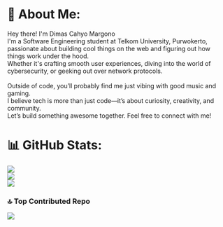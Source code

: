 # 💫 About Me:
Hey there! I'm Dimas Cahyo Margono<br>I'm a Software Engineering student at Telkom University, Purwokerto, passionate about building cool things on the web and figuring out how things work under the hood.<br>Whether it's crafting smooth user experiences, diving into the world of cybersecurity, or geeking out over network protocols. <br><br>Outside of code, you’ll probably find me just vibing with good music and gaming.<br>I believe tech is more than just code—it’s about curiosity, creativity, and community.<br>Let’s build something awesome together. Feel free to connect with me!

# 📊 GitHub Stats:
![](https://github-readme-stats.vercel.app/api?username=dimzkuy&theme=codeSTACKr&hide_border=false&include_all_commits=true&count_private=false)<br/>
![](https://nirzak-streak-stats.vercel.app/?user=dimzkuy&theme=codeSTACKr&hide_border=false)<br/>
![](https://github-readme-stats.vercel.app/api/top-langs/?username=dimzkuy&theme=codeSTACKr&hide_border=false&include_all_commits=true&count_private=false&layout=compact)

### 🔝 Top Contributed Repo
![](https://github-contributor-stats.vercel.app/api?username=dimzkuy&limit=5&theme=codeSTACKr&combine_all_yearly_contributions=true)
